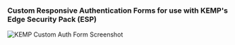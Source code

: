 ### Custom Responsive Authentication Forms for use with KEMP's Edge Security Pack (ESP)

![KEMP Custom Auth Form Screenshot](https://i.imgur.com/GUNyAmU.png)